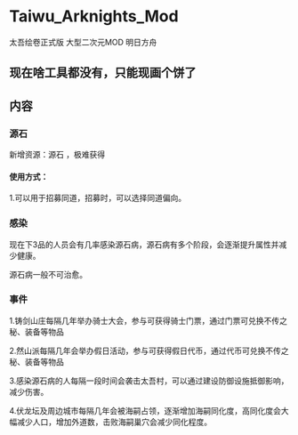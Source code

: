 # Taiwu_Arknights_Mod
太吾绘卷正式版 大型二次元MOD  明日方舟

## 现在啥工具都没有，只能现画个饼了


## 内容

### 源石

新增资源：源石 ，极难获得

#### 使用方式：

1.可以用于招募同道，招募时，可以选择同道偏向。

### 感染

现在下3品的人员会有几率感染源石病，源石病有多个阶段，会逐渐提升属性并减少健康。

源石病一般不可治愈。


### 事件

1.铸剑山庄每隔几年举办骑士大会，参与可获得骑士门票，通过门票可兑换不传之秘、装备等物品

2.然山派每隔几年会举办假日活动，参与可获得假日代币，通过代币可兑换不传之秘、装备等物品

3.感染源石病的人每隔一段时间会袭击太吾村，可以通过建设防御设施抵御影响，减少伤害。

4.伏龙坛及周边城市每隔几年会被海嗣占领，逐渐增加海嗣同化度，高同化度会大幅减少人口，增加外道数，击败海嗣巢穴会减少同化程度。
